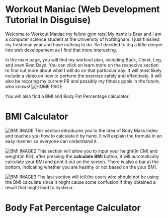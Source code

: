 # Workout Maniac (Web Development Tutorial In Disguise)
Welcome to Workout Maniac my fellow gym rats! My name is Brax and I am a computer science student at the University of Nottingham. I just finished my freshman year and have nothing to do. So I decided to dig a little deeper into web developement as I find that more interesting. 

In the main page, you will find my workout plan, including Back, Chest, Leg, and even Rest Days. You can click on learn more on the respecive section to find out more about what I will do on that particular day. It will most likely include a video on how to perform the exercise safely and effectively. It will also be recoring my current PB and possibly my fitness goals in the future, who knows!
![HOME PAGE](Main_img.png)


You will also find a BMI and Body Fat Percentage calculator. 

# BMI Calculator

![BMI IMAGE](BMI1.png)
This section introduces you to the idea of Body Mass Index and teaches you how to calculate it by hand. It will explain the formula in an easy manner so everyone can understand it.

![BMI IMAGE2](BMI2.png)
This section will allow you to input your height(in CM) and weight(in KG), after pressing the **calculate BMI** button, it will automatically calculate your BMI and print it out on the screen. There is also a bar at the bottom, indicating whether you are healthy or not based on the your BMI.

![BMI IMAGE3](BMI3.png)
The last section will tell the users who should not be using the BMI calculate since it might cause some confusion if they obtained a result that might lead to hysteria.


# Body Fat Percentage Calculator




